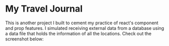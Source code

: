 # My Travel Journal

This is another project I built to cement my practice of react's component and prop features.
I simulated receiving external data from a database using a data file that holds the information of all the locations.
Check out the screenshot below:

